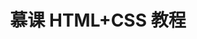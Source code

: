 ---
layout: redirect
title: 慕课 HTML+CSS 教程
categories: HTML
redirect_to:
  - http://www.imooc.com/learn/9
---